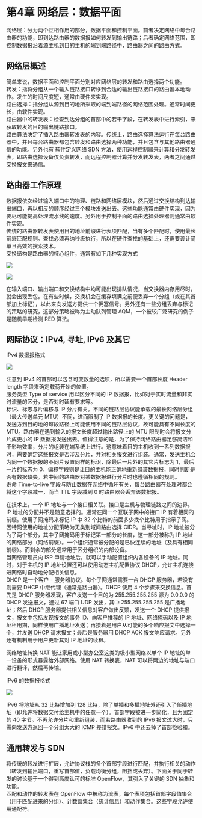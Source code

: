 # 第4章 网络层：数据平面
网络层：分为两个互相作用的部分，数据平面和控制平面。前者决定网络中每台路由器的功能，即到达路由器的数据报如何转发到输出链路；后者确定网络范围，即控制数据报沿着源主机到目的主机的端到端路径中，路由器之间的路由方式。

## 网络层概述
简单来说，数据平面和控制平面分别对应网络层的转发和路由选择两个功能。  
转发：指将分组从一个输入链路接口转移到合适的输出链路接口的路由器本地动作。发生的时间尺度短，通常由硬件来实现。  
路由选择：指分组从源到目的地所采取的端到端路径的网络范围处理。通常时间更长，由软件实现。  
路由器中的转发表：检查到达分组的首部中的若干字段，在转发表中进行索引，来获取转发的目的输出链路接口。  
路由算法决定了插入路由器转发表的内容。传统上，路由选择算法运行在每台路由器中，并且每台路由器都包含转发和路由选择两种功能，并且包含与其他路由器通信的功能。另外也有 软件定义网络 SDN 方法，使用远程控制器来计算和分发转发表，即路由选择设备仅负责转发，而远程控制器计算并分发转发表，两者之间通过交换报文来通信。

## 路由器工作原理
数据报依次经过输入端口中的物理、链路和网络层模块，然后通过交换结构到达输出端口，再以相反的顺序经过三个模块发送出去。这些功能通常由硬件实现，因为要尽可能提高处理流水线的速度。另外用于控制平面的路由选择处理器则通常由软件实现。  
传统的路由器转发表使用目的地址前缀进行表项匹配，当有多个匹配时，使用最长前缀匹配规则。查找必须再纳秒级执行，所以在硬件查找的基础上，还需要设计简单且高效的搜索技术。  
交换结构是路由器的核心组件，通常有如下几种实现方式

![](_v_images/20220802135602094_12930.png)

![](_v_images/20220802135611191_25259.png)

在输入端口、输出端口和交换结构中均可能出现排队情况，当交换器内存用尽时，就会出现丢包。在有些时候，交换机会在缓存填满之前便丢弃一个分组（或在其首部加上标记），以此来向发送方提供一个拥塞信号。另外还有一些分组丢弃与标记的策略的研究，这部分策略被称为主动队列管理 AQM，一个被较广泛研究的例子是随机早期检测 RED 算法。

## 网际协议：IPv4, 寻址, IPv6 及其它
IPv4 数据报格式

![](_v_images/20220802141929631_1775.png)

注意到 IPv4 的首部可以包含可变数量的选项，所以需要一个首部长度 Header length 字段来确定载荷开始的位置。  
服务类型 Type of service 用以区分不同的 IP 数据报，比如对于实时流量和非实时流量的区分，是否对时延有要求等。  
标识、标志与片偏移与 IP 分片有关。不同的链路层协议能承载的最长网络层分组（最大传送单元 MTU）不同，进而限制了 IP 数据报的长度。更关键的问题是，发送方到目的地的每段路径上可能使用不同的链路层协议，故可能具有不同长度的 MTU。路由器在遇到输入的报文长度超过输出路径上的 MTU 限制时会将报文分片成更小的 IP 数据报发送出去。值得注意的是，为了保持网络路由器足够简洁和不影响效率，分片的组装在端系统上进行。这意味着目的主机收到一系列数据报时，需要确定这些报文是否涉及分片，并对相关报文进行组装。通常，发送主机会为同一个数据报的不同片设置同样的标识，除最后一片外的其它片标志为 1，最后一片的标志为 0，偏移字段则是让目的主机能正确地重新组装数据报，同时判断是否有数据缺失。若中间的路由器对某数据报进行分片时也遵循相同的规则。  
寿命 Time-to-live 字段与防止数据在网络中循环有关，每台路由器在处理时都会将这个字段减一，而当 TTL 字段减到 0 时路由器会丢弃该数据报。

在技术上，一个 IP 地址与一个接口相关联。接口是主机与物理链路之间的边界。  
IP 地址的分配并不是随意选择的。通常在同一个互联子网中的接口 IP 有着相同的前缀。使用子网掩码来标记 IP 中 32 个比特的前面多少找个比特用于指示子网。  
因特网使用的地址分配策略为无类别域间路由选择 CIDR。当寻址时，IP 地址被分为了两个部分，其中子网掩码用于标记第一部分的长度，这一部分被称为 IP 地址的网络部分（网络前缀）。一个组织通常被分配的是已快连续的地址（及具有相同前缀）。而剩余的部分通常用于区分组织的内部设备。  
当网络管理员向 ISP 申请地址后，就可以手动配置组织内各设备的 IP 地址。同时，对于主机的 IP 地址设置还可以使用动态主机配置协议 DHCP，允许主机连接进网络时自动地分配相关信息。  
DHCP 是一个客户 - 服务器协议。每个子网通常需要一台 DHCP 服务器，若没有则需要 DHCP 中继代理（通常是路由器）。DHCP 使用 4 个步骤来交换信息。首先是 DHCP 服务器发现，客户发送一个目的为 255.255.255.255 源为 0.0.0.0 的 DHCP 发送报文，通过 67 端口 UDP 发出，其中 255.255.255.255 是广播地址；然后 DHCP 服务器提供相关信息对客户做出反馈，发送一个 DHCP 提供报文，报文中包括发现报文的事务 ID、向客户推荐的 IP 地址、网络掩码以及 IP 地址租用期，同样使用广播地址发送；再接着是用户从可能的多个响应报文中选择一个，并发送 DHCP 请求报文；最后是服务器用 DHCP ACK 报文响应请求。另外还有机制用于用户更新其对 IP 地址的续租。

网络地址转换 NAT 能让家用或小型办公室这类的极小型网络以单个 IP 地址的单一设备的形式暴露给外部网络。使用 NAT 转换表，NAT 可以将两边的地址与端口进行翻译，然后再传输。

IPv6 的数据报格式

![](_v_images/20220802152349244_27671.png)

IPv6 将地址从 32 比特增加到 128 比特，除了单播和多播地址外还引入了任播地址（即允许将数据交付给主机中的任意一个）。首部字段被进一步简化，且为固定的 40 字节。不再允许分片和重新组装，而若路由器收到的 IPv6 报文过大时，只需向发送方返回一个分组太大的 ICMP 差错报文。IPv6 中还去掉了首部检验和。

## 通用转发与 SDN
将传统的转发进行扩展，允许协议栈的多个首部字段进行匹配，并执行相关的动作（转发到输出端口，重写首部值，负载均衡分组，阻挡或丢弃）。下面关于同于转发的讨论基于一个得到高度认可的标准 OpenFlow，其引入了关键的 SDN 抽象和功能。  
匹配和动作的转发表在 OpenFlow 中被称为流表，每个表项包括首部字段值集合（用于匹配进来的分组）、计数器集合（统计信息）和动作集合。这些字段允许使用通配符。
